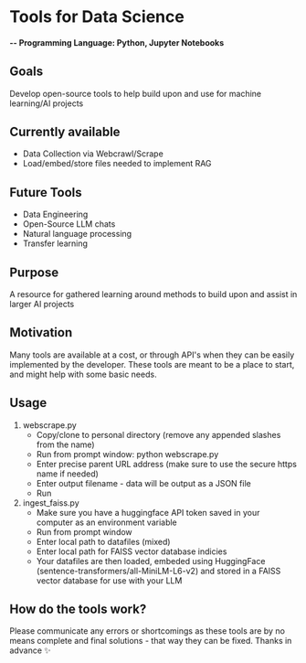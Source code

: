 # Tools for Data Science 

#### -- Programming Language: Python, Jupyter Notebooks

## Goals
Develop open-source tools to help build upon and use for machine learning/AI projects

## Currently available 
* Data Collection via Webcrawl/Scrape
* Load/embed/store files needed to implement RAG

## Future Tools
* Data Engineering
* Open-Source LLM chats
* Natural language processing
* Transfer learning

## Purpose
A resource for gathered learning around methods to build upon and assist in larger AI projects

## Motivation
Many tools are available at a cost, or through API's when they can be easily implemented by the developer. 
These tools are meant to be a place to start, and might help with some basic needs.

## Usage
1. webscrape.py
   * Copy/clone to personal directory (remove any appended slashes from the name)
   * Run from prompt window: python webscrape.py
   * Enter precise parent URL address (make sure to use the secure https name if needed)
   * Enter output filename - data will be output as a JSON file
   * Run
2. ingest_faiss.py
    * Make sure you have a huggingface API token saved in your computer as an environment variable
    * Run from prompt window
    * Enter local path to datafiles (mixed)
    * Enter local path for FAISS vector database indicies
    * Your datafiles are then loaded, embeded using HuggingFace (sentence-transformers/all-MiniLM-L6-v2) and stored in a FAISS vector database for use with your LLM
## How do the tools work?
Please communicate any errors or shortcomings as these tools are by no means complete and final solutions - that way they can be fixed. 
Thanks in advance ✨

